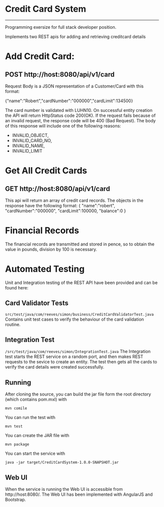 # Credit Card System
--------------------

Programming exersize for full stack developer position.

Implements two REST apis for adding and retrieving creditcard details
# Add Credit Card: #
## POST http://host:8080/api/v1/card ##
Request Body is a JSON representation of a Customer/Card with this format:

  {"name":"Robert","cardNumber":"000000","cardLimit":134500}

The card number is validated with LUHN10. On successful entity creation the API will return HttpStatus code 200(OK).
If the request fails because of an invalid request, the response code will be 400 (Bad Request). The body of this response will include one of the following reasons:
 * INVALID_OBJECT,
 * INVALID_CARD_NO,
 * INVALID_NAME,
 * INVALID_LIMIT
  
# Get All Credit Cards #
## GET http://host:8080/api/v1/card ##
This api will return an array of credit card records. The objects in the response have the following format:
{   "name":"robert",
    "cardNumber":"000000",
    "cardLimit":100000,
    "balance":0
}

# Financial Records #
The financial records are transmitted and stored in pence, so to obtain the value in pounds, division by 100 is necessary.

# Automated Testing #
Unit and Integration testing of the REST API have been provided and can be found here:
## Card Validator Tests ##

`src/test/java/com/reeves/simon/business/CreditCardValidatorTest.java`
Contains unit test cases to verify the behaviour of the card validation routine.

##  Integration Test ##

`/src/test/java/com/reeves/simon/IntegrationTest.java`
The Integration test starts the REST service on a random port, and then makes REST requests to the sevice to create an entity. The test then gets all the cards to verify the card details were created successfully.

## Running ##
After cloning the source, you can build the jar file form the root directory (which contains pom.mxl) with

`mvn comile`

You can run the test with

`mvn test`

You can create the JAR file with

`mvn package`

You can start the service with

`java -jar target/CreditCardSystem-1.0.0-SNAPSHOT.jar`

## Web UI ##
When the service is running the Web UI is accessible from http://host:8080/. 
The Web UI has been implemented with AngularJS and Bootstrap.
